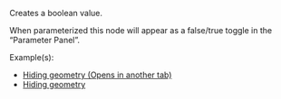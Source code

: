 Creates a boolean value.

When parameterized this node will appear as a false/true toggle in the “Parameter Panel”.

Example(s):



* <a href="https://creator.trimble.com/graph?assetURI=whp:89687422-0229-4242-99ba-05c8ab7bba7b&version=latest" target="_blank">Hiding geometry (Opens in another tab)</a>
* [Hiding geometry](https://creator.trimble.com/graph?assetURI=whp:89687422-0229-4242-99ba-05c8ab7bba7b&version=latest)